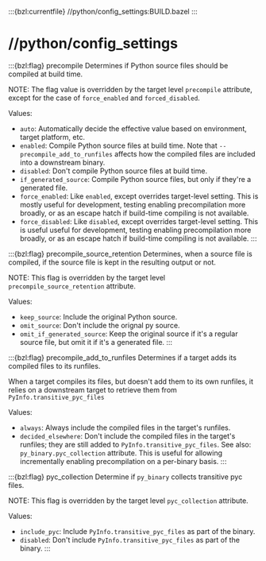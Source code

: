 :::{bzl:currentfile} //python/config_settings:BUILD.bazel
:::

# //python/config_settings

:::{bzl:flag} precompile
Determines if Python source files should be compiled at build time.

NOTE: The flag value is overridden by the target level `precompile` attribute,
except for the case of `force_enabled` and `forced_disabled`.

Values:

* `auto`: Automatically decide the effective value based on environment,
  target platform, etc.
* `enabled`: Compile Python source files at build time. Note that
  `--precompile_add_to_runfiles` affects how the compiled files are included into
  a downstream binary.
* `disabled`: Don't compile Python source files at build time.
* `if_generated_source`: Compile Python source files, but only if they're a
  generated file.
* `force_enabled`: Like `enabled`, except overrides target-level setting. This
  is mostly useful for development, testing enabling precompilation more
  broadly, or as an escape hatch if build-time compiling is not available.
* `force_disabled`: Like `disabled`, except overrides target-level setting. This
  is useful useful for development, testing enabling precompilation more
  broadly, or as an escape hatch if build-time compiling is not available.
:::

:::{bzl:flag} precompile_source_retention
Determines, when a source file is compiled, if the source file is kept
in the resulting output or not.

NOTE: This flag is overridden by the target level `precompile_source_retention`
attribute.

Values:

* `keep_source`: Include the original Python source.
* `omit_source`: Don't include the orignal py source.
* `omit_if_generated_source`: Keep the original source if it's a regular source
  file, but omit it if it's a generated file.
:::

:::{bzl:flag} precompile_add_to_runfiles
Determines if a target adds its compiled files to its runfiles.

When a target compiles its files, but doesn't add them to its own runfiles, it
relies on a downstream target to retrieve them from
`PyInfo.transitive_pyc_files`

Values:
* `always`: Always include the compiled files in the target's runfiles.
* `decided_elsewhere`: Don't include the compiled files in the target's
  runfiles; they are still added to `PyInfo.transitive_pyc_files`. See also:
  `py_binary.pyc_collection` attribute. This is useful for allowing
  incrementally enabling precompilation on a per-binary basis.
:::

:::{bzl:flag} pyc_collection
Determine if `py_binary` collects transitive pyc files.

NOTE: This flag is overridden by the target level `pyc_collection` attribute.

Values:
* `include_pyc`: Include `PyInfo.transitive_pyc_files` as part of the binary.
* `disabled`: Don't include `PyInfo.transitive_pyc_files` as part of the binary.
:::
